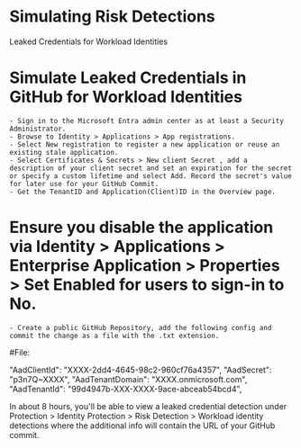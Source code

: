 # Simulating Risk Detections
Leaked Credentials for Workload Identities

# Simulate Leaked Credentials in GitHub for Workload Identities

    - Sign in to the Microsoft Entra admin center as at least a Security Administrator.
    - Browse to Identity > Applications > App registrations.
    - Select New registration to register a new application or reuse an existing stale application.
    - Select Certificates & Secrets > New client Secret , add a description of your client secret and set an expiration for the secret or specify a custom lifetime and select Add. Record the secret's value for later use for your GitHub Commit.
    - Get the TenantID and Application(Client)ID in the Overview page.

  # Ensure you disable the application via Identity > Applications > Enterprise Application > Properties > Set Enabled for users to sign-in to No.

    - Create a public GitHub Repository, add the following config and commit the change as a file with the .txt extension.


#File:

  "AadClientId": "XXXX-2dd4-4645-98c2-960cf76a4357",
  "AadSecret": "p3n7Q~XXXX",
  "AadTenantDomain": "XXXX.onmicrosoft.com",
  "AadTenantId": "99d4947b-XXX-XXXX-9ace-abceab54bcd4",

In about 8 hours, you'll be able to view a leaked credential detection under Protection > Identity Protection > Risk Detection > Workload identity detections where the additional info will contain the URL of your GitHub commit.
